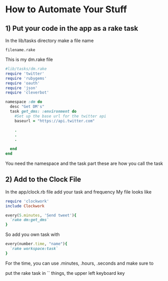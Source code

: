 # How to Automate Your Stuff

## 1) Put your code in the app as a rake task
In the lib/tasks directory make a file name
```
filename.rake
```
This is my dm.rake file
```ruby
#lib/tasks/dm.rake
require 'twitter'
require 'rubygems'
require 'oauth'
require 'json'
require 'cleverbot'

namespace :dm do
  desc "Get DM's"
  task get_dms: :environment do
    #Set up the base url for the twitter api
    baseurl = "https://api.twitter.com"

    .
    .
    .

  end
end
```
You need the namespace and the task part these are how you call the task

## 2) Add to the Clock File
In the app/clock.rb file add your task and frequency
My file looks like
```ruby
require 'clockwork'
include Clockwork

every(5.minutes, 'Send tweet'){
  `rake dm:get_dms`
}
```
So add you own task with
```ruby
every(number.time, "name"){
  `rake workspace:task`
}
```
For the time, you can use .minutes, .hours, .seconds and make sure to

put the rake task in \`\` things, the upper left keyboard key
